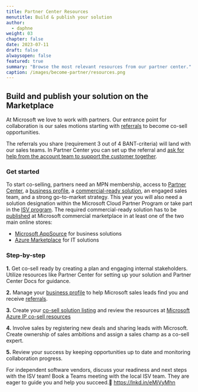 ```yaml
---
title: Partner Center Resources
menutitle: Build & publish your solution
author: 
  - daphne
weight: 03
chapter: false
date: 2023-07-11
draft: false
alwaysopen: false
featured: true
summary: "Browse the most relevant resources from our partner center."
caption: /images/become-partner/resources.png
---
```

## Build and publish your solution on the Marketplace
At Microsoft we love to work with partners. Our entrance point for collaboration is our sales motions starting with [<u>referrals</u>](https://learn.microsoft.com/en-us/partner-center/referrals) to become co-sell opportunities.

The referrals you share (requirement 3 out of 4 BANT-criteria) will land with our sales teams. In Partner Center you can set up the referral and [<u>ask for help from the account team to support the customer together</u>](https://learn.microsoft.com/en-us/partner-center/co-sell-overview).

### Get started
To start co-selling, partners need an MPN membership, access to [<u>Partner Center</u>](https://partner.microsoft.com/en-us/), a [<u>business profile</u>](https://learn.microsoft.com/en-us/partner-center/create-a-marketing-profile), a [<u>commercial-ready solution</u>](https://learn.microsoft.com/en-us/partner-center/co-sell-configure), an engaged sales team, and a strong go-to-market strategy. This year you will also need a solution designation within the Microsoft Cloud Partner Program or take part in the [<u>ISV program</u>](https://partner.microsoft.com/en-us/asset/collection/independent-software-vendor-resources#/). The required commercial-ready solution has to be [<u>published</u>](https://learn.microsoft.com/en-us/partner-center/marketplace/publisher-guide-by-offer-type) at Microsoft commercial marketplace in at least one of the two main online stores:

-   [<u>Microsoft AppSource</u>](https://appsource.microsoft.com/) for business solutions
-   [<u>Azure Marketplace</u>](https://azuremarketplace.microsoft.com/) for IT solutions

### Step-by-step
**1.**  Get co-sell ready by creating a plan and engaging internal stakeholders. Utilize resources like Partner Center for setting up your solution and Partner Center Docs for guidance.

**2.**  Manage your [<u>business profile</u>](https://learn.microsoft.com/en-us/partner-center/create-a-marketing-profile) to help Microsoft sales leads find you and receive [<u>referrals</u>](https://learn.microsoft.com/en-us/partner-center/referrals).

**3.** Create your [<u>co-sell solution listing</u>](https://learn.microsoft.com/en-us/partner-center/co-sell-configure) and review the resources at [<u>Microsoft Azure IP co-sell resources</u>](https://partner.microsoft.com/en-us/asset/collection/microsoft-azure-ip-co-sell-resources#/)

**4.** Involve sales by registering new deals and sharing leads with Microsoft. Create ownership of sales ambitions and assign a sales champ as a co-sell expert.

**5.** Review your success by keeping opportunities up to date and monitoring collaboration progress.

For independent software vendors, discuss your readiness and next steps with the ISV team! Book a Teams meeting with the local ISV team. They are eager to guide you and help you succeed.🚀 [<u>https://lnkd.in/eMjVyMhn</u>](https://lnkd.in/eMjVyMhn)